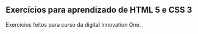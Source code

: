 ## Exercícios para aprendizado de HTML 5 e CSS 3

 Exercícios feitos para curso da digital Innovation One.

